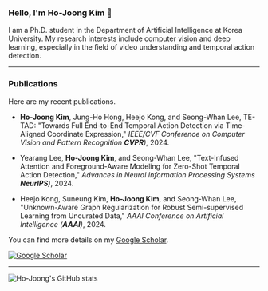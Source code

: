 ### Hello, I'm Ho-Joong Kim 👋

I am a Ph.D. student in the Department of Artificial Intelligence at Korea University.
My research interests include computer vision and deep learning, especially in the field of video understanding and temporal action detection.

---

### Publications

Here are my recent publications.

- **Ho-Joong Kim**, Jung-Ho Hong, Heejo Kong, and Seong-Whan Lee, TE-TAD: "Towards Full End-to-End Temporal Action Detection via Time-Aligned Coordinate Expression," *IEEE/CVF Conference on Computer Vision and Pattern Recognition **CVPR**)*, 2024.

- Yearang Lee, **Ho-Joong Kim**, and Seong-Whan Lee, "Text-Infused Attention and Foreground-Aware Modeling for Zero-Shot Temporal Action Detection," *Advances in Neural Information Processing Systems **NeurIPS**)*, 2024.

- Heejo Kong, Suneung Kim, **Ho-Joong Kim**, and Seong-Whan Lee, "Unknown-Aware Graph Regularization for Robust Semi-supervised Learning from Uncurated Data," *AAAI Conference on Artificial Intelligence (**AAAI**)*, 2024.

You can find more details on my [Google Scholar](https://scholar.google.com/citations?user=magC6DgAAAAJ&hl=ko).

[![Google Scholar](https://img.shields.io/badge/Google%20Scholar-4285F4?style=for-the-logo&logo=google-scholar&logoColor=white)](https://scholar.google.com/citations?user=magC6DgAAAAJ&hl=ko)

---

<!-- ### Languages or Tools

- C/C++
- Python
- OpenCV
- Pytorch -->

![Ho-Joong's GitHub stats](https://github-readme-stats.vercel.app/api?username=dotori-hj&show_icons=true&hide_border=True&include_all_commits=True&hide=prs)
